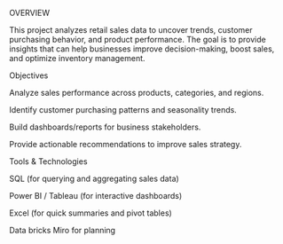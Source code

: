 
OVERVIEW

This project analyzes retail sales data to uncover trends, customer purchasing behavior, and product performance. The goal is to provide insights that can help businesses improve decision-making, boost sales, and optimize inventory management.

Objectives

Analyze sales performance across products, categories, and regions.

Identify customer purchasing patterns and seasonality trends.

Build dashboards/reports for business stakeholders.

Provide actionable recommendations to improve sales strategy.

Tools & Technologies


SQL (for querying and aggregating sales data)

Power BI / Tableau (for interactive dashboards)

Excel (for quick summaries and pivot tables)

Data bricks
Miro for planning 
